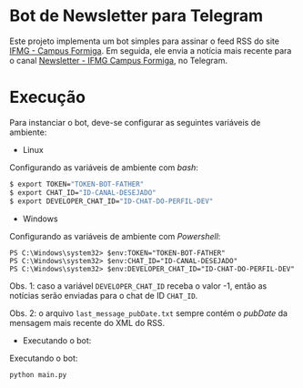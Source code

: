 # Bot de Newsletter para Telegram

Este projeto implementa um bot simples para assinar o feed RSS do site [IFMG - Campus Formiga](https://formiga.ifmg.edu.br/). Em seguida, ele envia a notícia mais recente para o canal [Newsletter - IFMG Campus Formiga](https://t.me/ifmg_formiga_news), no Telegram.

# Execução

Para instanciar o bot, deve-se configurar as seguintes variáveis de ambiente:

- Linux

Configurando as variáveis de ambiente com _bash_:
```bash
$ export TOKEN="TOKEN-BOT-FATHER"
$ export CHAT_ID="ID-CANAL-DESEJADO"
$ export DEVELOPER_CHAT_ID="ID-CHAT-DO-PERFIL-DEV"
```

- Windows

Configurando as variáveis de ambiente com _Powershell_:
```
PS C:\Windows\system32> $env:TOKEN="TOKEN-BOT-FATHER"
PS C:\Windows\system32> $env:CHAT_ID="ID-CANAL-DESEJADO"
PS C:\Windows\system32> $env:DEVELOPER_CHAT_ID="ID-CHAT-DO-PERFIL-DEV"
```

Obs. 1: caso a variável `DEVELOPER_CHAT_ID` receba o valor -1, então as notícias serão enviadas para o chat de ID `CHAT_ID`.

Obs. 2: o arquivo `last_message_pubDate.txt` sempre contém o _pubDate_ da mensagem mais recente do XML do RSS.

- Executando o bot:

Executando o bot:
```
python main.py
```
